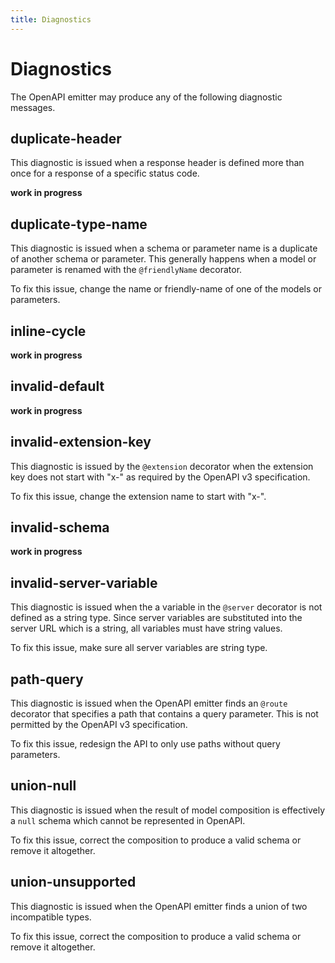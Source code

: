 ```yaml
---
title: Diagnostics
---
```


# Diagnostics

The OpenAPI emitter may produce any of the following diagnostic messages.

<!-- Topics within this section should be ordered alphabetically for easy lookup -->

## duplicate-header

This diagnostic is issued when a response header is defined more than once for a response of a specific status code.

__work in progress__

## duplicate-type-name

This diagnostic is issued when a schema or parameter name is a duplicate of another schema or parameter.
This generally happens when a model or parameter is renamed with the `@friendlyName` decorator.

To fix this issue, change the name or friendly-name of one of the models or parameters.

## inline-cycle

__work in progress__

## invalid-default

__work in progress__

## invalid-extension-key

This diagnostic is issued by the `@extension` decorator when the extension key does not start with "x-" as
required by the OpenAPI v3 specification.

To fix this issue, change the extension name to start with "x-".

## invalid-schema

__work in progress__

## invalid-server-variable

This diagnostic is issued when the a variable in the `@server` decorator is not defined as a string type.
Since server variables are substituted into the server URL which is a string, all variables must have string values.

To fix this issue, make sure all server variables are string type.

## path-query

This diagnostic is issued when the OpenAPI emitter finds an `@route` decorator that specifies a path that contains a query parameter.
This is not permitted by the OpenAPI v3 specification.

To fix this issue, redesign the API to only use paths without query parameters.

## union-null

This diagnostic is issued when the result of model composition is effectively a `null` schema which cannot be
represented in OpenAPI.

To fix this issue, correct the composition to produce a valid schema or remove it altogether.

## union-unsupported

This diagnostic is issued when the OpenAPI emitter finds a union of two incompatible types.

To fix this issue, correct the composition to produce a valid schema or remove it altogether.

